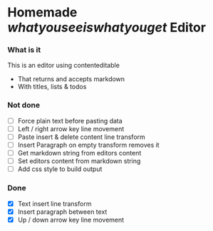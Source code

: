 # Homemade _whatyouseeiswhatyouget_ Editor

### What is it

This is an editor using contenteditable

-   That returns and accepts markdown
-   With titles, lists & todos

### Not done

-   [ ] Force plain text before pasting data
-   [ ] Left / right arrow key line movement
-   [ ] Paste insert & delete content line transform
-   [ ] Insert Paragraph on empty transform removes it
-   [ ] Get markdown string from editors content
-   [ ] Set editors content from markdown string
-   [ ] Add css style to build output

### Done

-   [x] Text insert line transform
-   [x] Insert paragraph between text
-   [x] Up / down arrow key line movement

